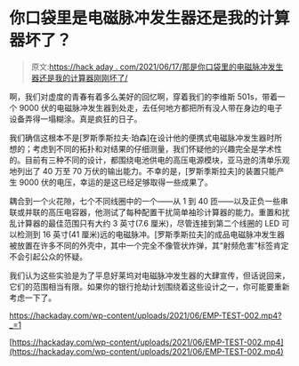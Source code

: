 # 你口袋里是电磁脉冲发生器还是我的计算器坏了？

> 原文:[https://hack aday . com/2021/06/17/那是你口袋里的电磁脉冲发生器还是我的计算器刚刚坏了/](https://hackaday.com/2021/06/17/is-that-an-emp-generator-in-your-pocket-or-is-my-calculator-just-broken/)

啊，我们对虚度的青春有着多么美好的回忆啊，穿着我们的李维斯 501s，带着一个 9000 伏的电磁脉冲发生器到处走，去任何地方都把所有没人带在身边的电子设备弄得一塌糊涂。真是疯狂的日子。

我们确信这根本不是[罗斯季斯拉夫·珀森]在设计他的便携式电磁脉冲发生器时所想的；考虑到不同的拓扑和对结果的仔细测量，我们怀疑他的兴趣完全是学术性的。目前有三种不同的设计，都围绕电池供电的高压电源模块，亚马逊的清单乐观地列出了 40 万至 70 万伏的输出能力。不幸的是，[罗斯季斯拉夫]的装置只能产生 9000 伏的电压，幸运的是这已经足够取得一些成果了。

耦合到一个火花隙，七个不同线圈中的一个——从 1 到 40 匝——以及正负一些串联或并联的高压电容器，他测试了每种配置干扰简单袖珍计算器的能力。重置和扰乱计算器的最佳范围只有大约 3 英寸(7.6 厘米)，尽管连接到第二个线圈的 LED 可以检测到 16 英寸(41 厘米)远的电磁脉冲。[罗斯季斯拉夫]的成品电磁脉冲发生器被放置在许多不同的外壳中，其中一个完全不像管状炸弹，其“射频危害”标签肯定不会引起公众的怀疑。

我们认为这些实验是为了平息好莱坞对电磁脉冲发生器的大肆宣传，但话说回来，它们的范围相当有限。如果你的银行抢劫计划围绕着这些设计之一，你可能要重新考虑一下了。

 <https://hackaday.com/wp-content/uploads/2021/06/EMP-TEST-002.mp4?_=1>

[https://hackaday.com/wp-content/uploads/2021/06/EMP-TEST-002.mp4](https://hackaday.com/wp-content/uploads/2021/06/EMP-TEST-002.mp4)